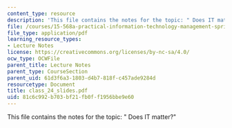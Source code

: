 ```yaml
---
content_type: resource
description: 'This file contains the notes for the topic: " Does IT matter?"'
file: /courses/15-568a-practical-information-technology-management-spring-2005/81c6c992b703bf21fb0ff1956bbe9e60_class_24_slides.pdf
file_type: application/pdf
learning_resource_types:
- Lecture Notes
license: https://creativecommons.org/licenses/by-nc-sa/4.0/
ocw_type: OCWFile
parent_title: Lecture Notes
parent_type: CourseSection
parent_uid: 61d3f6a3-1803-d4b7-818f-c457ade9284d
resourcetype: Document
title: class_24_slides.pdf
uid: 81c6c992-b703-bf21-fb0f-f1956bbe9e60
---
```

This file contains the notes for the topic: " Does IT matter?"